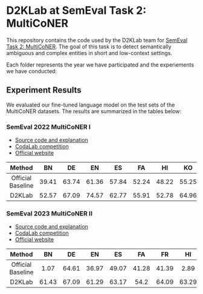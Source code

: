 # D2KLab at SemEval Task 2: MultiCoNER

This repository contains the code used by the D2KLab team for [SemEval Task 2: MultiCoNER](https://multiconer.github.io/). The goal of this task is to detect semantically ambiguous and complex entities in short and low-context settings.

Each folder represents the year we have participated and the experiements we have conducted:

## Experiment Results

We evaluated our fine-tuned language model on the test sets of the MultiCoNER datasets. The results are summarized in the tables below:

### SemEval 2022 MultiCoNER I

- [Source code and explanation](2022)
- [CodaLab competition](https://competitions.codalab.org/competitions/36044)
- [Official website](https://multiconer.github.io/multiconer_1/)

|      Method       |  BN   |   DE   |  EN   |  ES   |  FA   |  HI   |  KO   |  NL   |  RU   |  TR   |  ZH   |  MIX  | MULTI |  Avg. |
|:-----------------:|:-----:|:------:|:-----:|:-----:|:-----:|:-----:|:-----:|:-----:|:-----:|:-----:|:-----:|:-----:|:-----:|:-----:|
| Official Baseline | 39.41 | 63.74  | 61.36 | 57.84 | 52.24 | 48.22 | 55.25 | 62.01 | 59.59 | 46.25 | 63.4  | 58.14 | 48.22 | 47.78 |
|       D2KLab      | 52.57 | 67.09  | 74.57 | 62.77 | 55.91 | 52.78 | 64.96 | 66.7  | 68.21 | 56.57 | 54.92 | 77.6  | 52.78 | 68.08 |

### SemEval 2023 MultiCoNER II

- [Source code and explanation](2023)
- [CodaLab competition](https://codalab.lisn.upsaclay.fr/competitions/10025)
- [Official website](https://multiconer.github.io/)

|      Method       |  BN   |   DE   |  EN   |  ES   |  FA   |  FR   |  HI   |  IT   |  PT   |  SV   |  UK   |  ZH   |  Avg. |
|:-----------------:|:-----:|:------:|:-----:|:-----:|:-----:|:-----:|:-----:|:-----:|:-----:|:-----:|:-----:|:-----:|:-----:|
| Official Baseline | 1.07  | 64.61  | 36.97 | 49.07 | 41.28 | 41.39 | 2.89  | 43.13 | 39.85 | 69.22 | 62.08 | 48.46 | 41.67 |
|       D2KLab      | 61.43 | 67.09  | 61.29 | 63.17 | 54.2  | 64.09 | 63.29 | 64.77 | 60.79 | 62.98 | 64.14 | 54.92 | 61.84 |
